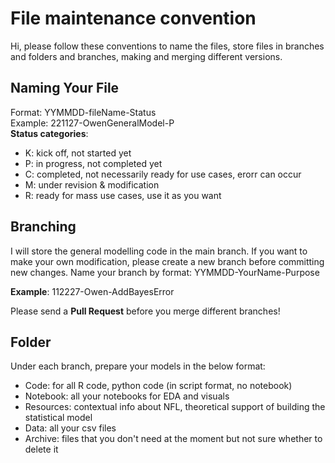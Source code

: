 # File maintenance convention

Hi, please follow these conventions to name the files, store files in branches and folders and branches, making and merging different versions.

## Naming Your File
Format: YYMMDD-fileName-Status  
Example: 221127-OwenGeneralModel-P  
**Status categories**:  
* K: kick off, not started yet
* P: in progress, not completed yet
* C: completed, not necessarily ready for use cases, erorr can occur
* M: under revision & modification
* R: ready for mass use cases, use it as you want

## Branching
I will store the general modelling code in the main branch. If you want to make your own modification, please create a new branch before committing new changes. 
Name your branch by format: YYMMDD-YourName-Purpose  

**Example**: 112227-Owen-AddBayesError  

Please send a **Pull Request**  before you merge different branches!  

## Folder
Under each branch, prepare your models in the below format:  
* Code: for all R code, python code (in script format, no notebook)
* Notebook: all your notebooks for EDA and visuals
* Resources: contextual info about NFL, theoretical support of building the statistical model
* Data: all your csv files
* Archive: files that you don't need at the moment but not sure whether to delete it
